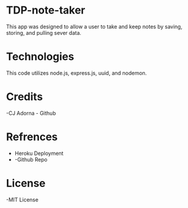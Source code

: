# TDP-note-taker
This app was designed to allow a user to take and keep notes by saving, storing, and pulling sever data. 

# Technologies
This code utilizes node.js, express.js, uuid, and nodemon. 

# Credits 
-CJ Adorna - Github 

# Refrences 
- Heroku Deployment 
- -Github Repo

# License
-MIT License 
